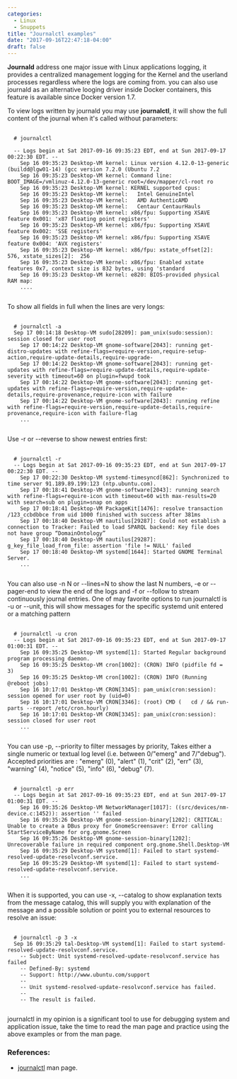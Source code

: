 ```yaml
---
categories:
  - Linux
  - Snuppets
title: "Journalctl examples"
date: "2017-09-16T22:47:18-04:00"
draft: false
---
```

__Journald__ address one major issue with Linux applications logging, it provides a centralized management logging for the Kernel and the userland processes regardless where the logs are coming from. you can also use journald as an alternative looging driver inside Docker containers, this feature is available since Docker version 1.7.

To view logs written by journald you may use __journalctl__, it will show the full content of the journal when it's called without parameters:
<pre>
  <code class="language-bash">
  # journalctl

  -- Logs begin at Sat 2017-09-16 09:35:23 EDT, end at Sun 2017-09-17 00:22:30 EDT. --
	Sep 16 09:35:23 Desktop-VM kernel: Linux version 4.12.0-13-generic (buildd@lgw01-14) (gcc version 7.2.0 (Ubuntu 7.2
	Sep 16 09:35:23 Desktop-VM kernel: Command line: BOOT_IMAGE=/vmlinuz-4.12.0-13-generic root=/dev/mapper/cl-root ro
	Sep 16 09:35:23 Desktop-VM kernel: KERNEL supported cpus:
	Sep 16 09:35:23 Desktop-VM kernel:   Intel GenuineIntel
	Sep 16 09:35:23 Desktop-VM kernel:   AMD AuthenticAMD
	Sep 16 09:35:23 Desktop-VM kernel:   Centaur CentaurHauls
	Sep 16 09:35:23 Desktop-VM kernel: x86/fpu: Supporting XSAVE feature 0x001: 'x87 floating point registers'
	Sep 16 09:35:23 Desktop-VM kernel: x86/fpu: Supporting XSAVE feature 0x002: 'SSE registers'
	Sep 16 09:35:23 Desktop-VM kernel: x86/fpu: Supporting XSAVE feature 0x004: 'AVX registers'
	Sep 16 09:35:23 Desktop-VM kernel: x86/fpu: xstate_offset[2]:  576, xstate_sizes[2]:  256
	Sep 16 09:35:23 Desktop-VM kernel: x86/fpu: Enabled xstate features 0x7, context size is 832 bytes, using 'standard
	Sep 16 09:35:23 Desktop-VM kernel: e820: BIOS-provided physical RAM map:
	....
  </code>
</pre>

To show all fields in full when the lines are very longs:
<pre>
  <code class="language-bash">
  # journalctl -a
  Sep 17 00:14:18 Desktop-VM sudo[28209]: pam_unix(sudo:session): session closed for user root
	Sep 17 00:14:22 Desktop-VM gnome-software[2043]: running get-distro-updates with refine-flags=require-version,require-setup-action,require-update-details,require-upgrade-
	Sep 17 00:14:22 Desktop-VM gnome-software[2043]: running get-updates with refine-flags=require-update-details,require-update-severity with timeout=60 on plugin=fwupd took
	Sep 17 00:14:22 Desktop-VM gnome-software[2043]: running get-updates with refine-flags=require-version,require-update-details,require-provenance,require-icon with failure
	Sep 17 00:14:22 Desktop-VM gnome-software[2043]: running refine with refine-flags=require-version,require-update-details,require-provenance,require-icon with failure-flag
	...
  </code>
</pre>

Use -r or --reverse to show newest entries first:
<pre>
  <code class="language-bash">
  # journalctl -r
  -- Logs begin at Sat 2017-09-16 09:35:23 EDT, end at Sun 2017-09-17 00:22:30 EDT. --
	Sep 17 00:22:30 Desktop-VM systemd-timesyncd[862]: Synchronized to time server 91.189.89.199:123 (ntp.ubuntu.com).
	Sep 17 00:18:41 Desktop-VM gnome-software[2043]: running search with refine-flags=require-icon with timeout=60 with max-results=20 with search=sub on plugin=snap on apps
	Sep 17 00:18:41 Desktop-VM PackageKit[1476]: resolve transaction /123_ccbdbbce from uid 1000 finished with success after 381ms
	Sep 17 00:18:40 Desktop-VM nautilus[29287]: Could not establish a connection to Tracker: Failed to load SPARQL backend: Key file does not have group “DomainOntology”
	Sep 17 00:18:40 Desktop-VM nautilus[29287]: g_key_file_load_from_file: assertion 'file != NULL' failed
	Sep 17 00:18:40 Desktop-VM systemd[1644]: Started GNOME Terminal Server.
	...
  </code>
</pre>

You can also use -n N or --lines=N to show the last N numbers, -e or --pager-end to view the end of the logs and -f or --follow to stream continuously journal entries.
One of may favorite options to run journalctl is -u or --unit, this will show messages for the specific systemd unit entered or a matching pattern
<pre>
  <code class="language-bash">
  # journalctl -u cron
  -- Logs begin at Sat 2017-09-16 09:35:23 EDT, end at Sun 2017-09-17 01:00:31 EDT. --
	Sep 16 09:35:25 Desktop-VM systemd[1]: Started Regular background program processing daemon.
	Sep 16 09:35:25 Desktop-VM cron[1002]: (CRON) INFO (pidfile fd = 3)
	Sep 16 09:35:25 Desktop-VM cron[1002]: (CRON) INFO (Running @reboot jobs)
	Sep 16 10:17:01 Desktop-VM CRON[3345]: pam_unix(cron:session): session opened for user root by (uid=0)
	Sep 16 10:17:01 Desktop-VM CRON[3346]: (root) CMD (   cd / && run-parts --report /etc/cron.hourly)
	Sep 16 10:17:01 Desktop-VM CRON[3345]: pam_unix(cron:session): session closed for user root
	...
  </code>
</pre>

You can use -p, --priority to filter messages by priority, Takes either a single numeric or textual log level (i.e. between 0/"emerg" and 7/"debug"). Accepted priorities are : "emerg" (0), "alert" (1), "crit" (2), "err" (3), "warning" (4), "notice" (5), "info" (6), "debug" (7).
<pre>
  <code class="language-bash">
  # journalctl -p err
  -- Logs begin at Sat 2017-09-16 09:35:23 EDT, end at Sun 2017-09-17 01:00:31 EDT. --
	Sep 16 09:35:26 Desktop-VM NetworkManager[1017]: ((src/devices/nm-device.c:1452)): assertion '<dropped>' failed
	Sep 16 09:35:26 Desktop-VM gnome-session-binary[1202]: CRITICAL: Unable to create a DBus proxy for GnomeScreensaver: Error calling StartServiceByName for org.gnome.Screen
	Sep 16 09:35:26 Desktop-VM gnome-session-binary[1202]: Unrecoverable failure in required component org.gnome.Shell.Desktop-VM
	Sep 16 09:35:29 Desktop-VM systemd[1]: Failed to start systemd-resolved-update-resolvconf.service.
	Sep 16 09:35:29 Desktop-VM systemd[1]: Failed to start systemd-resolved-update-resolvconf.service.
	...
  </code>
</pre>

When it is supported, you can use -x, --catalog to show explanation texts from the message catalog, this will supply you with explanation of the message and a possible solution or point you to external resources to resolve an issue:

<pre>
  <code class="language-bash">
  # journalctl -p 3 -x
  Sep 16 09:35:29 tal-Desktop-VM systemd[1]: Failed to start systemd-resolved-update-resolvconf.service.
	-- Subject: Unit systemd-resolved-update-resolvconf.service has failed
	-- Defined-By: systemd
	-- Support: http://www.ubuntu.com/support
	--
	-- Unit systemd-resolved-update-resolvconf.service has failed.
	--
	-- The result is failed.
  </code>
</pre>

 journalctl in my opinion is a significant tool to use for debugging system and application issue, take the time to read the man page and practice using the above examples or from the man page.



### References:

 * [journalctl](https://www.freeDesktop-VM.org/software/systemd/man/journalctl.html) man page.

